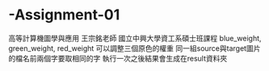 # -Assignment-01
高等計算機圖學與應用 王宗銘老師 國立中興大學資工系碩士班課程
blue_weight, green_weight, red_weight 可以調整三個原色的權重
同一組source與target圖片的檔名前兩個字要取相同的字
執行一次之後結果會生成在result資料夾
